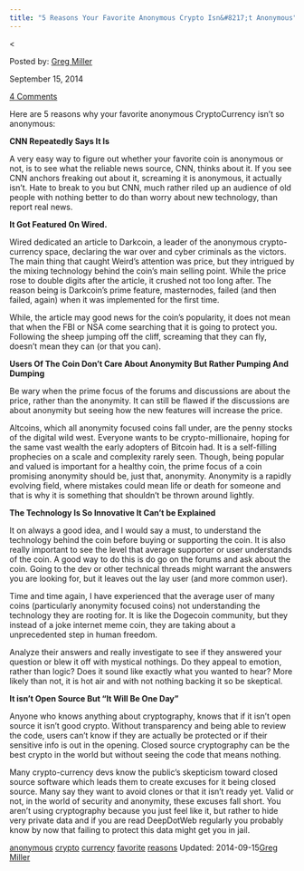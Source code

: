 ```yaml
---
title: "5 Reasons Your Favorite Anonymous Crypto Isn&#8217;t Anonymous"
---
```


<article class="post-listing post-6820 post type-post status-publish format-standard has-post-thumbnail hentry  tag-anonymous tag-crypto tag-currency tag-favorite tag-reasons">
    
<    
    
        
Posted by: <a href="https://www.deepdotweb.com/author/gregmiller/" title="">Greg Miller </a></span>
    
    
<span>September 15, 2014</span>
    
    
<a href="/2014/09/15/5-reasons-favorite-anonymous-crypto-currency-isnt-anonymous/#comments">4 Comments</a></span>
</p>
<div class="clear"></div>
    
<div class="entry">
    
<p>Here are 5 reasons why your favorite anonymous CryptoCurrency isn&#8217;t so anonymous:</p>
<p><strong>CNN Repeatedly Says It Is</strong></p>
<p>A very easy way to figure out whether your favorite coin is anonymous or not, is to see what the reliable news source, CNN, thinks about it. If you see CNN anchors freaking out about it, screaming it is anonymous, it actually isn&#8217;t. Hate to break to you but CNN, much rather riled up an audience of old people with nothing better to do than worry about new technology, than report real news.</p>
<p><strong>It Got Featured On Wired.</strong></p>
<p>Wired dedicated an article to Darkcoin, a leader of the anonymous crypto-currency space, declaring the war over and cyber criminals as the victors. The main thing that caught Weird&#8217;s attention was price, but they intrigued by the mixing technology behind the coin&#8217;s main selling point. While the price rose to double digits after the article, it crushed not too long after. The reason being is Darkcoin&#8217;s prime feature, masternodes, failed (and then failed, again) when it was implemented for the first time.</p>
<p>While, the article may good news for the coin&#8217;s popularity, it does not mean that when the FBI or NSA come searching that it is going to protect you. Following the sheep jumping off the cliff, screaming that they can fly, doesn&#8217;t mean they can (or that you can).</p>
<p><strong>Users Of The Coin Don&#8217;t Care About Anonymity But Rather Pumping And Dumping</strong></p>
<p>Be wary when the prime focus of the forums and discussions are about the price, rather than the anonymity. It can still be flawed if the discussions are about anonymity but seeing how the new features will increase the price.</p>
<p>Altcoins, which all anonymity focused coins fall under, are the penny stocks of the digital wild west. Everyone wants to be crypto-millionaire, hoping for the same vast wealth the early adopters of Bitcoin had. It is a self-filling prophecies on a scale and complexity rarely seen. Though, being popular and valued is important for a healthy coin, the prime focus of a coin promising anonymity should be, just that, anonymity. Anonymity is a rapidly evolving field, where mistakes could mean life or death for someone and that is why it is something that shouldn&#8217;t be thrown around lightly.</p>
<p><strong>The Technology Is So Innovative It Can&#8217;t be Explained</strong></p>
<p>It on always a good idea, and I would say a must, to understand the technology behind the coin before buying or supporting the coin. It is also really important to see the level that average supporter or user understands of the coin. A good way to do this is do go on the forums and ask about the coin. Going to the dev or other technical threads might warrant the answers you are looking for, but it leaves out the lay user (and more common user).</p>
<p>Time and time again, I have experienced that the average user of many coins (particularly anonymity focused coins) not understanding the technology they are rooting for. It is like the Dogecoin community, but they instead of a joke internet meme coin, they are taking about a unprecedented step in human freedom.</p>
<p>Analyze their answers and really investigate to see if they answered your question or blew it off with mystical nothings. Do they appeal to emotion, rather than logic? Does it sound like exactly what you wanted to hear? More likely than not, it is hot air and with not nothing backing it so be skeptical.</p>
<p><strong>It isn&#8217;t Open Source But &#8220;It Will Be One Day&#8221;</strong></p>
<p>Anyone who knows anything about cryptography, knows that if it isn&#8217;t open source it isn&#8217;t good crypto. Without transparency and being able to review the code, users can&#8217;t know if they are actually be protected or if their sensitive info is out in the opening. Closed source cryptography can be the best crypto in the world but without seeing the code that means nothing.</p>
<p>Many crypto-currency devs know the public&#8217;s skepticism toward closed source software which leads them to create excuses for it being closed source. Many say they want to avoid clones or that it isn&#8217;t ready yet. Valid or not, in the world of security and anonymity, these excuses fall short. You aren&#8217;t using cryptography because you just feel like it, but rather to hide very private data and if you are read DeepDotWeb regularly you probably know by now that failing to protect this data might get you in jail.</p>
    
    
</div><!-- .entry /-->
<a href="https://www.deepdotweb.com/tag/anonymous/" rel="tag">anonymous</a> <a href="https://www.deepdotweb.com/tag/crypto/" rel="tag">crypto</a> <a href="https://www.deepdotweb.com/tag/currency/" rel="tag">currency</a> <a href="https://www.deepdotweb.com/tag/favorite/" rel="tag">favorite</a> <a href="https://www.deepdotweb.com/tag/reasons/" rel="tag">reasons</a></span>				
Updated: 2014-09-15<a href="https://www.deepdotweb.com/author/gregmiller/" title="Posts by Greg Miller" rel="author">Greg Miller</a></strong></div>
    
    
</div><!-- .post-inner -->
</article><!-- .post-listing -->

